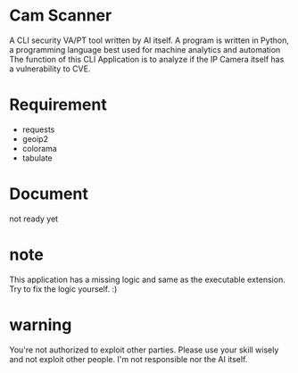 # Cam Scanner
A CLI security VA/PT tool written by AI itself. A program is written in Python, a programming language best used for machine analytics and automation 
The function of this CLI Application is to analyze if the IP Camera itself has a vulnerability to CVE.
# Requirement
- requests
- geoip2
- colorama
- tabulate
# Document
not ready yet
# note
This application has a missing logic and same as the executable extension.
Try to fix the logic yourself. :)

# warning
You're not authorized to exploit other parties. Please use your skill wisely and not exploit other people.
I'm not responsible nor the AI itself.

